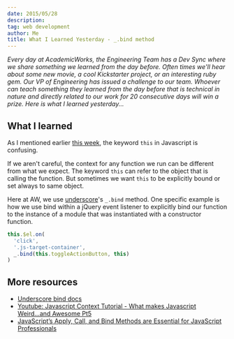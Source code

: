 ```yaml
---
date: 2015/05/28
description:
tag: web development
author: Me
title: What I Learned Yesterday - _.bind method
---
```


_Every day at AcademicWorks, the Engineering Team has a Dev Sync where we share something we learned from the day before. Often times we'll hear about some new movie, a cool Kickstarter project, or an interesting ruby gem. Our VP of Engineering has issued a challenge to our team. Whoever can teach something they learned from the day before that is technical in nature and directly related to our work for 20 consecutive days will win a prize. Here is what I learned yesterday..._

## What I learned

As I mentioned earlier [this week](insert_link), the keyword `this` in Javascript is confusing.

If we aren't careful, the context for any function we run can be different from what we expect. The keyword `this` can refer to the object that is calling the function. But sometimes we want `this` to be explicitly bound or set always to same object.

Here at AW, we use [underscore](http://underscorejs.org/#bind)'s `_.bind` method. One specific example is how we use bind within a jQuery event listener to explicitly bind our function to the instance of a module that was instantiated with a constructor function.

```javascript
this.$el.on(
  'click',
  '.js-target-container',
  _.bind(this.toggleActionButton, this)
)
```

## More resources

- [Underscore bind docs](http://underscorejs.org/#bind)
- [Youtube: Javascript Context Tutorial - What makes Javascript Weird...and Awesome Pt5](https://www.youtube.com/watch?v=fjJoX9F_F5g)
- [JavaScript’s Apply, Call, and Bind Methods are Essential for JavaScript Professionals](http://javascriptissexy.com/javascript-apply-call-and-bind-methods-are-essential-for-javascript-professionals/)

